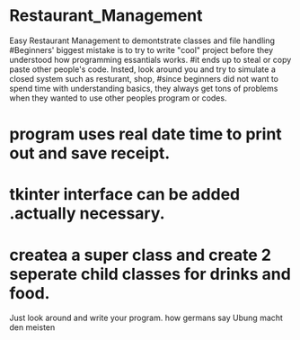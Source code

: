 # Restaurant_Management
Easy Restaurant Management to demontstrate classes and file handling 
#Beginners' biggest mistake is to try to write "cool" project before they understood how programming essantials works. 
#it ends up to steal or copy paste other people's code. Insted, look around you and try to simulate a closed system such as resturant, shop, 
#since beginners did not want to spend time with understanding basics, they always get tons of problems when they wanted to use other peoples program or codes.
# program uses real date time to print out and save receipt. 
# tkinter interface can be added .actually necessary. 
# createa a super class and create 2 seperate child classes for drinks and food. 
Just look around and write your program. how germans say Ubung macht den meisten 

